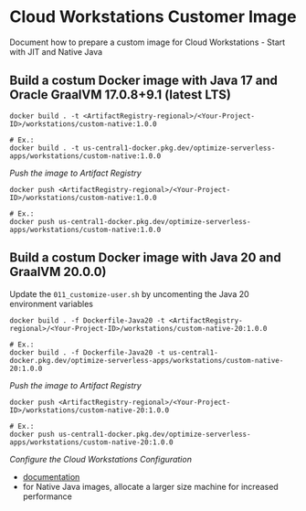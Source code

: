 # Cloud Workstations Customer Image
Document how to prepare a custom image for Cloud Workstations - Start with JIT and Native Java

## Build a costum Docker image with Java 17 and Oracle GraalVM 17.0.8+9.1 (latest LTS)
```shell
docker build . -t <ArtifactRegistry-regional>/<Your-Project-ID>/workstations/custom-native:1.0.0

# Ex.:
docker build . -t us-central1-docker.pkg.dev/optimize-serverless-apps/workstations/custom-native:1.0.0
```

*Push the image to Artifact Registry*
```shell
docker push <ArtifactRegistry-regional>/<Your-Project-ID>/workstations/custom-native:1.0.0

# Ex.:
docker push us-central1-docker.pkg.dev/optimize-serverless-apps/workstations/custom-native:1.0.0
```

## Build a costum Docker image with Java 20 and GraalVM 20.0.0)
Update the ```011_customize-user.sh``` by uncomenting the Java 20 environment variables

```shell
docker build . -f Dockerfile-Java20 -t <ArtifactRegistry-regional>/<Your-Project-ID>/workstations/custom-native-20:1.0.0

# Ex.:
docker build . -f Dockerfile-Java20 -t us-central1-docker.pkg.dev/optimize-serverless-apps/workstations/custom-native-20:1.0.0
```

*Push the image to Artifact Registry*
```shell
docker push <ArtifactRegistry-regional>/<Your-Project-ID>/workstations/custom-native-20:1.0.0

# Ex.:
docker push us-central1-docker.pkg.dev/optimize-serverless-apps/workstations/custom-native-20:1.0.0
```

*Configure the Cloud Workstations Configuration*
- [documentation](https://cloud.google.com/workstations)
- for Native Java images, allocate a larger size machine for increased performance
